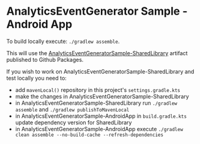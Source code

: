 # AnalyticsEventGenerator Sample - Android App

To build locally execute: `./gradlew assemble`.

This will use
the [AnalyticsEventGeneratorSample-SharedLibrary](https://github.com/zawadz88/AnalyticsEventGeneratorSample-SharedLibrary)
artifact published to Github Packages.

If you wish to work on AnalyticsEventGeneratorSample-SharedLibrary and test locally you need to:

- add `mavenLocal()` repository in this project's `settings.gradle.kts`
- make the changes in AnalyticsEventGeneratorSample-SharedLibrary
- in AnalyticsEventGeneratorSample-SharedLibrary run `./gradlew assemble` and `./gradlew publishToMavenLocal`
- in AnalyticsEventGeneratorSample-AndroidApp in `build.gradle.kts` update dependency version for SharedLibrary
- in AnalyticsEventGeneratorSample-AndroidApp execute `./gradlew clean assemble --no-build-cache --refresh-dependencies`
